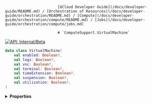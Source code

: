                             [UCloud Developer Guide](/docs/developer-guide/README.md) / [Orchestration of Resources](/docs/developer-guide/orchestration/README.md) / [Compute](/docs/developer-guide/orchestration/compute/README.md) / [Jobs](/docs/developer-guide/orchestration/compute/jobs.md)
                            
                            # `ComputeSupport.VirtualMachine`

                            
[![API: Internal/Beta](https://img.shields.io/static/v1?label=API&message=Internal/Beta&color=red&style=flat-square)](/docs/developer-guide/core/api-conventions.md)



```kotlin
data class VirtualMachine(
    val enabled: Boolean?,
    val logs: Boolean?,
    val vnc: Boolean?,
    val terminal: Boolean?,
    val timeExtension: Boolean?,
    val suspension: Boolean?,
    val utilization: Boolean?,
)
```

<details>
<summary>
<b>Properties</b>
</summary>

<details>
<summary>
<code>enabled</code>: <code><code><a href='https://kotlinlang.org/api/latest/jvm/stdlib/kotlin/-boolean/'>Boolean</a>?</code></code> Flag to enable/disable this feature
</summary>



All other flags are ignored if this is `false`.


</details>

<details>
<summary>
<code>logs</code>: <code><code><a href='https://kotlinlang.org/api/latest/jvm/stdlib/kotlin/-boolean/'>Boolean</a>?</code></code> Flag to enable/disable the log API
</summary>





</details>

<details>
<summary>
<code>vnc</code>: <code><code><a href='https://kotlinlang.org/api/latest/jvm/stdlib/kotlin/-boolean/'>Boolean</a>?</code></code> Flag to enable/disable the VNC API
</summary>





</details>

<details>
<summary>
<code>terminal</code>: <code><code><a href='https://kotlinlang.org/api/latest/jvm/stdlib/kotlin/-boolean/'>Boolean</a>?</code></code> Flag to enable/disable the interactive terminal API
</summary>





</details>

<details>
<summary>
<code>timeExtension</code>: <code><code><a href='https://kotlinlang.org/api/latest/jvm/stdlib/kotlin/-boolean/'>Boolean</a>?</code></code> Flag to enable/disable extension of jobs
</summary>





</details>

<details>
<summary>
<code>suspension</code>: <code><code><a href='https://kotlinlang.org/api/latest/jvm/stdlib/kotlin/-boolean/'>Boolean</a>?</code></code> Flag to enable/disable suspension of jobs
</summary>





</details>

<details>
<summary>
<code>utilization</code>: <code><code><a href='https://kotlinlang.org/api/latest/jvm/stdlib/kotlin/-boolean/'>Boolean</a>?</code></code> Flag to enable/disable the retrieveUtilization of jobs
</summary>





</details>



</details>

